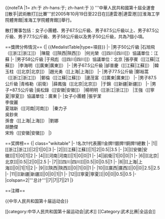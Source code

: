 {{noteTA
|1= zh:于 zh-hans:于; zh-hant:于
}}
'''中華人民共和國第十屆全運會[[散手|武術散打]]比賽'''於2005年10月19日至22日在[[連雲港|連雲港]][[淮海工学院體育館|淮海工学院體育館]]舉行。

散打賽事包括：女子小團體、男子67.5公斤級、男子87.5公斤級以上、男子87.5公斤級、男子77.5公斤級、男子58公斤級以及男子50公斤級，共為7個小項。

==獎牌分佈情況==
{| {{MedalistTable|type=項目}}
|-
|男子50公斤級
|石旭飛（[[浙江|浙江]]）
|陳龍（[[陝西|陝西]]）
|何光榮（[[四川|四川]]）<ref>協議單位：江蘇</ref>
|-
|男子58公斤級
|于飛彪（[[四川|四川]]）<ref>協議單位：北京</ref>
|張亭賓（[[江蘇|江蘇]]）
|李海明（[[廣東|廣東]]）
|-
|男子67.5公斤級
|邰普慶（[[江蘇|江蘇]]）
|韓玉柱（[[北京|北京]]）
|趙光勇（[[上海|上海]]）
|-
|男子77.5公斤級
|鄭裕蒿（[[浙江|浙江]]）
|鄭倫（[[江蘇|江蘇]]）
|邊茂富（[[廣東|廣東]]）
|-
|男子87.5公斤級
|青格勒（前衛）
|薛鳳強（[[北京|北京]]）
|于錦（[[新疆|新疆]]）
|-
|男子+87.5公斤級
|吳松錄（[[安徽|安徽]]）
|楊明明（[[浙江|浙江]]）
|王強（[[寧夏|寧夏]]）<ref>協議單位：廣東</ref>
|-
|女子小團體
|張宇潔<br>李俊麗<br>夏瑞新（[[河南|河南]]）
|秦力子<br>吳鈔來<br>孫會（[[上海|上海]]）
|劉娜<br>胡艷傑<br>宋玲（[[安徽|安徽]]）
|}

==奖牌榜==
{| class="wikitable" 
|- 
!名次!!代表團!!金牌!!銀牌!!銅牌!!總數
|-
|1||[[浙江|浙江]]||2||1||0||3
|-
|2||[[江蘇|江蘇]]||1||2||0.5||3.5
|-
|3||[[安徽|安徽]]||1||0||1||2
|-
|4||[[河南|河南]]||1||0||0||1
|-
|4||前衛||1||0||0||1
|-
|6||[[北京|北京]]||0.5||2||0||2.5
|-
|7||[[四川|四川]]||0.5||0||0.5||1
|-
|8||[[上海|上海]]||0||1||1||2
|-
|9||[[陝西|陝西]]||0||1||0||1
|-
|10||[[廣西|廣西]]||0||0||2.5||2.5
|-
|11||[[新疆|新疆]]||0||0||1||1
|-
|12||[[寧夏|寧夏]]||0||0||0.5||0.5
|-
|colspan=2|'''总计'''||7||7||7||21
|}

==注釋==
<div class="references-small">
<references />
</div>

{{中华人民共和国第十届运动会}}

[[category:中华人民共和国第十届运动会|武术]]
[[Category:武术比赛|全运会]]